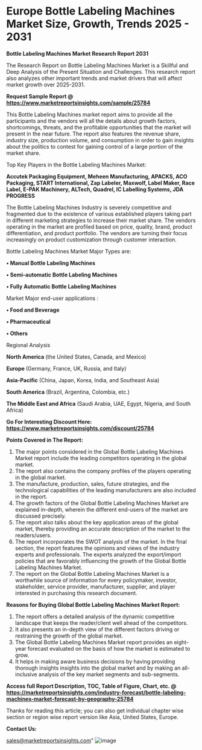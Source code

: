 # Europe Bottle Labeling Machines Market Size, Growth, Trends 2025 - 2031

<strong>Bottle Labeling Machines Market Research Report 2031</strong>

The Research Report on Bottle Labeling Machines Market is a Skillful and Deep Analysis of the Present Situation and Challenges. This research report also analyzes other important trends and market drivers that will affect market growth over 2025-2031.

<strong>Request Sample Report @ <a href=https://www.marketreportsinsights.com/sample/25784>https://www.marketreportsinsights.com/sample/25784</a></strong>

This Bottle Labeling Machines market report aims to provide all the participants and the vendors will all the details about growth factors, shortcomings, threats, and the profitable opportunities that the market will present in the near future. The report also features the revenue share, industry size, production volume, and consumption in order to gain insights about the politics to contest for gaining control of a large portion of the market share.

Top Key Players in the Bottle Labeling Machines Market:

<strong>Accutek Packaging Equipment, Meheen Manufacturing, APACKS, ACO Packaging, START International, Zap Labeler, Maxwolf, Label Maker, Race Label, E-PAK Machinery, ALTech, Quadrel, IC Labelling Systems, JDA PROGRESS</strong>

The Bottle Labeling Machines Industry is severely competitive and fragmented due to the existence of various established players taking part in different marketing strategies to increase their market share. The vendors operating in the market are profiled based on price, quality, brand, product differentiation, and product portfolio. The vendors are turning their focus increasingly on product customization through customer interaction.

Bottle Labeling Machines Market Major Types are:

<strong>• Manual Bottle Labeling Machines

• Semi-automatic Bottle Labeling Machines

• Fully Automatic Bottle Labeling Machines</strong>

Market Major end-user applications :

<strong>• Food and Beverage

• Pharmaceutical

• Others</strong>

Regional Analysis

</u><strong><b>North America</b></strong> (the United States, Canada, and Mexico)

<strong><b>Europe </b></strong>(Germany, France, UK, Russia, and Italy)

<strong><b>Asia-Pacific</b></strong> (China, Japan, Korea, India, and Southeast Asia)

<strong><b>South America</b></strong> (Brazil, Argentina, Colombia, etc.)

<strong><b>The Middle East and Africa</b></strong> (Saudi Arabia, UAE, Egypt, Nigeria, and South Africa)

<strong>Go For Interesting Discount Here: <a href=https://www.marketreportsinsights.com/discount/25784>https://www.marketreportsinsights.com/discount/25784</a></strong>

<strong>Points Covered in The Report:</strong>
<ol>
  <li>The major points considered in the Global Bottle Labeling Machines Market report include the leading competitors operating in the global market.</li>
  <li>The report also contains the company profiles of the players operating in the global market.</li>
  <li>The manufacture, production, sales, future strategies, and the technological capabilities of the leading manufacturers are also included in the report.</li>
  <li>The growth factors of the Global Bottle Labeling Machines Market are explained in-depth, wherein the different end-users of the market are discussed precisely.</li>
  <li>The report also talks about the key application areas of the global market, thereby providing an accurate description of the market to the readers/users.</li>
  <li>The report incorporates the SWOT analysis of the market. In the final section, the report features the opinions and views of the industry experts and professionals. The experts analyzed the export/import policies that are favorably influencing the growth of the Global Bottle Labeling Machines Market.</li>
  <li>The report on the Global Bottle Labeling Machines Market is a worthwhile source of information for every policymaker, investor, stakeholder, service provider, manufacturer, supplier, and player interested in purchasing this research document.</li>
</ol>
<strong>Reasons for Buying Global Bottle Labeling Machines Market Report:</strong>

<ol>
  <li>The report offers a detailed analysis of the dynamic competitive landscape that keeps the reader/client well ahead of the competitors.</li>
  <li>It also presents an in-depth view of the different factors driving or restraining the growth of the global market.</li>
  <li>The Global Bottle Labeling Machines Market report provides an eight-year forecast evaluated on the basis of how the market is estimated to grow.</li>
  <li>It helps in making aware business decisions by having providing thorough insights insights into the global market and by making an all-inclusive analysis of the key market segments and sub-segments.</li>
</ol>
<strong>Access full Report Description, TOC, Table of Figure, Chart, etc. @ <a href=https://marketreportsinsights.com/industry-forecast/bottle-labeling-machines-market-forecast-by-geography-25784>https://marketreportsinsights.com/industry-forecast/bottle-labeling-machines-market-forecast-by-geography-25784</a></strong>


Thanks for reading this article; you can also get individual chapter wise section or region wise report version like Asia, United States, Europe.

<strong>Contact Us:</strong>

sales@marketreportsinsights.com"
![image](https://github.com/user-attachments/assets/765ba798-891a-43cf-a885-448cca550521)
